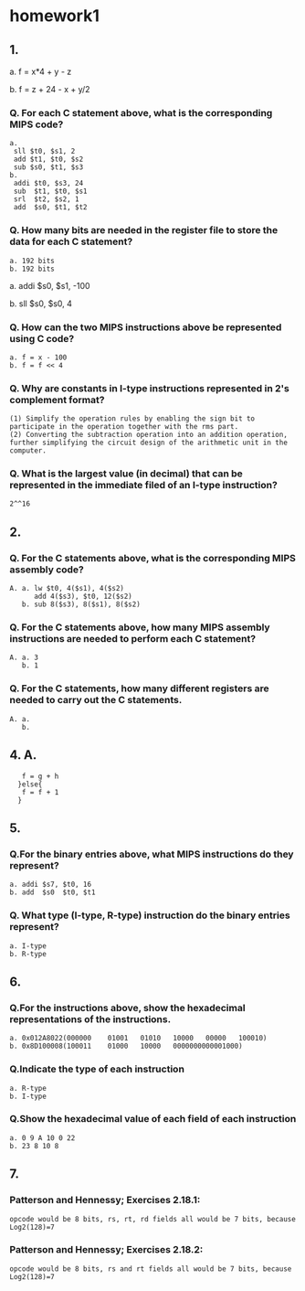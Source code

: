 # homework1
## 1.
a. f = x*4 + y - z

b. f = z + 24 - x + y/2
### Q. For each C statement above, what is the corresponding MIPS code?
	a.
	 sll $t0, $s1, 2
	 add $t1, $t0, $s2
	 sub $s0, $t1, $s3
	b.
	 addi $t0, $s3, 24
	 sub  $t1, $t0, $s1
	 srl  $t2, $s2, 1
	 add  $s0, $t1, $t2
### Q. How many bits are needed in the register file to store the data for each C statement?
	a. 192 bits
	b. 192 bits
	
a. addi $s0, $s1, -100

b. sll $s0, $s0, 4
### Q. How can the two MIPS instructions above be represented using C code?
	a. f = x - 100
	b. f = f << 4
### Q. Why are constants in I-type instructions represented in 2's complement format?
	(1) Simplify the operation rules by enabling the sign bit to participate in the operation together with the rms part.
	(2) Converting the subtraction operation into an addition operation, further simplifying the circuit design of the arithmetic unit in the computer.
### Q. What is the largest value (in decimal) that can be represented in the immediate filed of an I-type instruction?
	2^^16
	
## 2.
### Q. For the C statements above, what is the corresponding MIPS assembly code?
	A. a. lw $t0, 4($s1), 4($s2)
		  add 4($s3), $t0, 12($s2)
	   b. sub 8($s3), 8($s1), 8($s2)
### Q. For the C statements above, how many MIPS assembly instructions are needed to perform each C statement?
	A. a. 3
	   b. 1
### Q. For the C statements, how many different registers are needed to carry out the C statements.
	A. a.
	   b.
## 4. A.
 ```if(i == j){
	f = g + h
   }else{
	f = f + 1
   }
```

## 5. 
### Q.For the binary entries above, what MIPS instructions do they represent?
	a. addi $s7, $t0, 16
	b. add  $s0  $t0, $t1
### Q. What type (I-type, R-type) instruction do the binary entries represent?
	a. I-type
	b. R-type
## 6.
### Q.For the instructions above, show the hexadecimal representations of the instructions.
	a. 0x012A8022(000000	01001	01010	10000	00000	100010)
	b. 0x8D100008(100011	01000	10000	0000000000001000)
### Q.Indicate the type of each instruction
	a. R-type
	b. I-type
### Q.Show the hexadecimal value of each field of each instruction
	a. 0 9 A 10 0 22
	b. 23 8 10 8
## 7. 
### Patterson and Hennessy; Exercises 2.18.1:
	opcode would be 8 bits, rs, rt, rd fields all would be 7 bits, because Log2(128)=7

### Patterson and Hennessy; Exercises 2.18.2:
	opcode would be 8 bits, rs and rt fields all would be 7 bits, because Log2(128)=7
